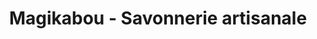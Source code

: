 ---
title: "Magikabou - Savonnerie artisanale"
url: /aigrefeuille-daunis/magikabou-savonnerie-artisanale/
shop: beauté
---